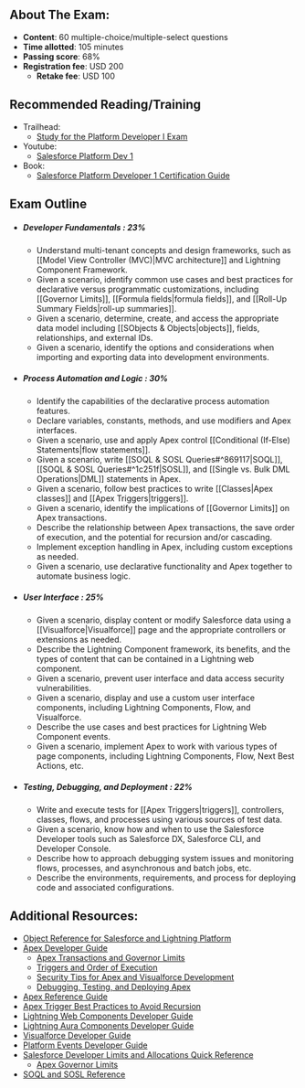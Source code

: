 ## About The Exam:
- **Content**: 60 multiple-choice/multiple-select questions
- **Time allotted**: 105 minutes
- **Passing score**: 68%
- **Registration fee**: USD 200
	- **Retake fee**: USD 100

## Recommended Reading/Training
- Trailhead: 
	- [Study for the Platform Developer I Exam](https://trailhead.salesforce.com/en/content/learn/trails/platform-developer-i-certification-study-guide)
- Youtube:
	- [Salesforce Platform Dev 1](https://www.youtube.com/playlist?list=PL57B82Dd6pFffk4dNNG4XzeBXYpnyEjQt)
- Book:
	- [Salesforce Platform Developer 1 Certification Guide](https://www.amazon.co.uk/Salesforce-Platform-Developer-Certification-Guide-ebook/dp/B07S7SYQ2V/ref=sr_1_8?crid=467VO4MC0PWI&keywords=Salesforce+platform+developer+1&qid=1689235045&sprefix=salesforce+platform+developer+%2Caps%2C161&sr=8-8)

## Exam Outline
- ##### Developer Fundamentals : 23%
	-  Understand multi-tenant concepts and design frameworks, such as [[Model View Controller (MVC)|MVC architecture]] and Lightning Component Framework.
	- Given a scenario, identify common use cases and best practices for declarative versus programmatic customizations, including [[Governor Limits]], [[Formula fields|formula fields]], and [[Roll-Up Summary Fields|roll-up summaries]].
	- Given a scenario, determine, create, and access the appropriate data model including [[SObjects & Objects|objects]], fields, relationships, and external IDs.
	- Given a scenario, identify the options and considerations when importing and exporting data into development environments.
- ##### Process Automation and Logic : 30%
	-  Identify the capabilities of the declarative process automation features.
	- Declare variables, constants, methods, and use modifiers and Apex interfaces.
	- Given a scenario, use and apply Apex control [[Conditional (If-Else) Statements|flow statements]].
	- Given a scenario, write [[SOQL & SOSL Queries#^869117|SOQL]], [[SOQL & SOSL Queries#^1c251f|SOSL]], and [[Single vs. Bulk DML Operations|DML]] statements in Apex.
	- Given a scenario, follow best practices to write [[Classes|Apex classes]] and [[Apex Triggers|triggers]].
	- Given a scenario, identify the implications of [[Governor Limits]] on Apex transactions.
	- Describe the relationship between Apex transactions, the save order of execution, and the potential for recursion and/or cascading.
	- Implement exception handling in Apex, including custom exceptions as needed.
	- Given a scenario, use declarative functionality and Apex together to automate business logic.
- ##### User Interface : 25% 
	- Given a scenario, display content or modify Salesforce data using a [[Visualforce|Visualforce]] page and the appropriate controllers or extensions as needed.
	- Describe the Lightning Component framework, its benefits, and the types of content that can be contained in a Lightning web component.
	- Given a scenario, prevent user interface and data access security vulnerabilities. 
	- Given a scenario, display and use a custom user interface components, including Lightning Components, Flow, and Visualforce.
	- Describe the use cases and best practices for Lightning Web Component events.
	- Given a scenario, implement Apex to work with various types of page components, including Lightning Components, Flow, Next Best Actions, etc.
- ##### Testing, Debugging, and Deployment : 22%
	- Write and execute tests for [[Apex Triggers|triggers]], controllers, classes, flows, and processes using various sources of test data.
	- Given a scenario, know how and when to use the Salesforce Developer tools such as Salesforce DX, Salesforce CLI, and Developer Console.
	- Describe how to approach debugging system issues and monitoring flows, processes, and asynchronous and batch jobs, etc.
	- Describe the environments, requirements, and process for deploying code and associated configurations.

## Additional Resources:
- [Object Reference for Salesforce and Lightning Platform](https://developer.salesforce.com/docs/atlas.en-us.object_reference.meta/object_reference/sforce_api_objects_concepts.htm)
- [Apex Developer Guide](https://developer.salesforce.com/docs/atlas.en-us.apexcode.meta/apexcode/apex_dev_guide.htm)
    - [Apex Transactions and Governor Limits](https://developer.salesforce.com/docs/atlas.en-us.apexcode.meta/apexcode/apex_limits_intro.htm)
    - [Triggers and Order of Execution](https://developer.salesforce.com/docs/atlas.en-us.apexcode.meta/apexcode/apex_triggers_order_of_execution.htm)
    - [Security Tips for Apex and Visualforce Development](https://developer.salesforce.com/docs/atlas.en-us.apexcode.meta/apexcode/pages_security_tips_intro.htm)
    - [Debugging, Testing, and Deploying Apex](https://developer.salesforce.com/docs/atlas.en-us.apexcode.meta/apexcode/apex_debug_test_deploy.htm)
- [Apex Reference Guide](https://developer.salesforce.com/docs/atlas.en-us.apexref.meta/apexref/apex_ref_guide.htm)
- [Apex Trigger Best Practices to Avoid Recursion](https://help.salesforce.com/s/articleView?id=000332407&type=1)
- [Lightning Web Components Developer Guide](https://developer.salesforce.com/docs/component-library/documentation/en/lwc)
- [Lightning Aura Components Developer Guide](https://developer.salesforce.com/docs/atlas.en-us.lightning.meta/lightning/intro_framework.htm)
- [Visualforce Developer Guide](https://developer.salesforce.com/docs/atlas.en-us.pages.meta/pages/pages_intro.htm)
- [Platform Events Developer Guide](https://developer.salesforce.com/docs/atlas.en-us.platform_events.meta/platform_events/platform_events_intro.htm)
- [Salesforce Developer Limits and Allocations Quick Reference](https://developer.salesforce.com/docs/atlas.en-us.salesforce_app_limits_cheatsheet.meta/salesforce_app_limits_cheatsheet/salesforce_app_limits_overview.htm)
    - [Apex Governor Limits](https://developer.salesforce.com/docs/atlas.en-us.salesforce_app_limits_cheatsheet.meta/salesforce_app_limits_cheatsheet/salesforce_app_limits_platform_apexgov.htm)
- [SOQL and SOSL Reference](https://developer.salesforce.com/docs/atlas.en-us.soql_sosl.meta/soql_sosl/sforce_api_calls_soql_sosl_intro.htm)